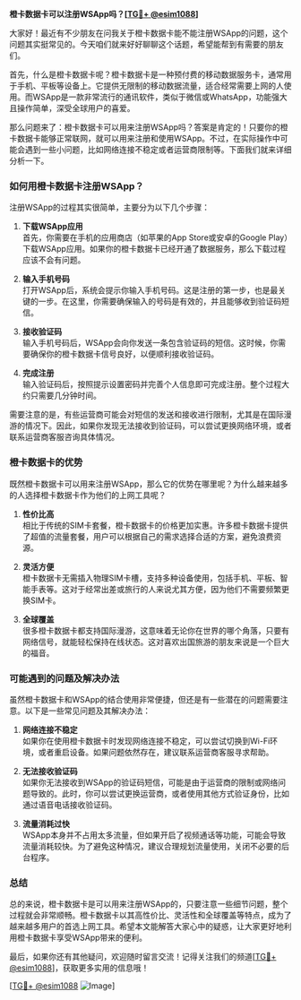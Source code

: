 **橙卡数据卡可以注册WSApp吗？[[TG💪+ @esim1088](https://t.me/s/esim1088)]**

大家好！最近有不少朋友在问我关于橙卡数据卡能不能注册WSApp的问题，这个问题其实挺常见的。今天咱们就来好好聊聊这个话题，希望能帮到有需要的朋友们。

首先，什么是橙卡数据卡呢？橙卡数据卡是一种预付费的移动数据服务卡，通常用于手机、平板等设备上。它提供无限制的移动数据流量，适合经常需要上网的人使用。而WSApp是一款非常流行的通讯软件，类似于微信或WhatsApp，功能强大且操作简单，深受全球用户的喜爱。

那么问题来了：橙卡数据卡可以用来注册WSApp吗？答案是肯定的！只要你的橙卡数据卡能够正常联网，就可以用来注册和使用WSApp。不过，在实际操作中可能会遇到一些小问题，比如网络连接不稳定或者运营商限制等。下面我们就来详细分析一下。

### 如何用橙卡数据卡注册WSApp？

注册WSApp的过程其实很简单，主要分为以下几个步骤：

1. **下载WSApp应用**  
   首先，你需要在手机的应用商店（如苹果的App Store或安卓的Google Play）下载WSApp应用。如果你的橙卡数据卡已经开通了数据服务，那么下载过程应该不会有问题。

2. **输入手机号码**  
   打开WSApp后，系统会提示你输入手机号码。这是注册的第一步，也是最关键的一步。在这里，你需要确保输入的号码是有效的，并且能够收到验证码短信。

3. **接收验证码**  
   输入手机号码后，WSApp会向你发送一条包含验证码的短信。这时候，你需要确保你的橙卡数据卡信号良好，以便顺利接收验证码。

4. **完成注册**  
   输入验证码后，按照提示设置密码并完善个人信息即可完成注册。整个过程大约只需要几分钟时间。

需要注意的是，有些运营商可能会对短信的发送和接收进行限制，尤其是在国际漫游的情况下。因此，如果你发现无法接收到验证码，可以尝试更换网络环境，或者联系运营商客服咨询具体情况。

### 橙卡数据卡的优势

既然橙卡数据卡可以用来注册WSApp，那么它的优势在哪里呢？为什么越来越多的人选择橙卡数据卡作为他们的上网工具呢？

1. **性价比高**  
   相比于传统的SIM卡套餐，橙卡数据卡的价格更加实惠。许多橙卡数据卡提供了超值的流量套餐，用户可以根据自己的需求选择合适的方案，避免浪费资源。

2. **灵活方便**  
   橙卡数据卡无需插入物理SIM卡槽，支持多种设备使用，包括手机、平板、智能手表等。这对于经常出差或旅行的人来说尤其方便，因为他们不需要频繁更换SIM卡。

3. **全球覆盖**  
   很多橙卡数据卡都支持国际漫游，这意味着无论你在世界的哪个角落，只要有网络信号，就能轻松保持在线状态。这对喜欢出国旅游的朋友来说是一个巨大的福音。

### 可能遇到的问题及解决办法

虽然橙卡数据卡和WSApp的结合使用非常便捷，但还是有一些潜在的问题需要注意。以下是一些常见问题及其解决办法：

1. **网络连接不稳定**  
   如果你在使用橙卡数据卡时发现网络连接不稳定，可以尝试切换到Wi-Fi环境，或者重启设备。如果问题依然存在，建议联系运营商客服寻求帮助。

2. **无法接收验证码**  
   如果你无法接收到WSApp的验证码短信，可能是由于运营商的限制或网络问题导致的。此时，你可以尝试更换运营商，或者使用其他方式验证身份，比如通过语音电话接收验证码。

3. **流量消耗过快**  
   WSApp本身并不占用太多流量，但如果开启了视频通话等功能，可能会导致流量消耗较快。为了避免这种情况，建议合理规划流量使用，关闭不必要的后台程序。

### 总结

总的来说，橙卡数据卡是可以用来注册WSApp的，只要注意一些细节问题，整个过程就会非常顺畅。橙卡数据卡以其高性价比、灵活性和全球覆盖等特点，成为了越来越多用户的首选上网工具。希望本文能解答大家心中的疑惑，让大家更好地利用橙卡数据卡享受WSApp带来的便利。

最后，如果你还有其他疑问，欢迎随时留言交流！记得关注我们的频道[[TG💪+ @esim1088](https://t.me/s/esim1088)]，获取更多实用的信息哦！

[[TG💪+ @esim1088](https://t.me/s/esim1088) ![Image](https://i.postimg.cc/4NQfJmqS/Snipaste-2025-05-13-00-14-12.png)]